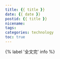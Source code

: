 ```yaml
---
title: {{ title }}
date: {{ date }}
postid: {{ title }}
nicename:
tags:
categories: technology
toc: true
---
```


{% label '全文完' info %}